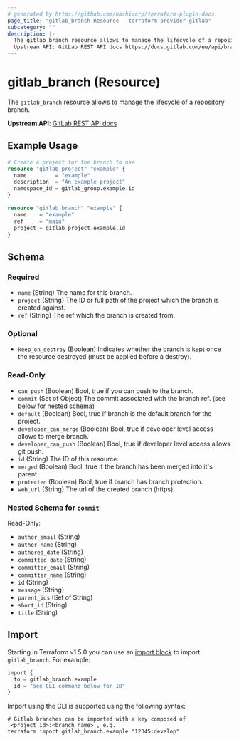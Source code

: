```yaml
---
# generated by https://github.com/hashicorp/terraform-plugin-docs
page_title: "gitlab_branch Resource - terraform-provider-gitlab"
subcategory: ""
description: |-
  The gitlab_branch resource allows to manage the lifecycle of a repository branch.
  Upstream API: GitLab REST API docs https://docs.gitlab.com/ee/api/branches.html
---
```


# gitlab_branch (Resource)

The `gitlab_branch` resource allows to manage the lifecycle of a repository branch.

**Upstream API**: [GitLab REST API docs](https://docs.gitlab.com/ee/api/branches.html)

## Example Usage

```terraform
# Create a project for the branch to use
resource "gitlab_project" "example" {
  name         = "example"
  description  = "An example project"
  namespace_id = gitlab_group.example.id
}

resource "gitlab_branch" "example" {
  name    = "example"
  ref     = "main"
  project = gitlab_project.example.id
}
```

<!-- schema generated by tfplugindocs -->
## Schema

### Required

- `name` (String) The name for this branch.
- `project` (String) The ID or full path of the project which the branch is created against.
- `ref` (String) The ref which the branch is created from.

### Optional

- `keep_on_destroy` (Boolean) Indicates whether the branch is kept once the resource destroyed (must be applied before a destroy).

### Read-Only

- `can_push` (Boolean) Bool, true if you can push to the branch.
- `commit` (Set of Object) The commit associated with the branch ref. (see [below for nested schema](#nestedatt--commit))
- `default` (Boolean) Bool, true if branch is the default branch for the project.
- `developer_can_merge` (Boolean) Bool, true if developer level access allows to merge branch.
- `developer_can_push` (Boolean) Bool, true if developer level access allows git push.
- `id` (String) The ID of this resource.
- `merged` (Boolean) Bool, true if the branch has been merged into it's parent.
- `protected` (Boolean) Bool, true if branch has branch protection.
- `web_url` (String) The url of the created branch (https).

<a id="nestedatt--commit"></a>
### Nested Schema for `commit`

Read-Only:

- `author_email` (String)
- `author_name` (String)
- `authored_date` (String)
- `committed_date` (String)
- `committer_email` (String)
- `committer_name` (String)
- `id` (String)
- `message` (String)
- `parent_ids` (Set of String)
- `short_id` (String)
- `title` (String)

## Import

Starting in Terraform v1.5.0 you can use an [import block](https://developer.hashicorp.com/terraform/language/import) to import `gitlab_branch`. For example:
```terraform
import {
  to = gitlab_branch.example
  id = "see CLI command below for ID"
}
```

Import using the CLI is supported using the following syntax:

```shell
# Gitlab branches can be imported with a key composed of `<project_id>:<branch_name>`, e.g.
terraform import gitlab_branch.example "12345:develop"
```
